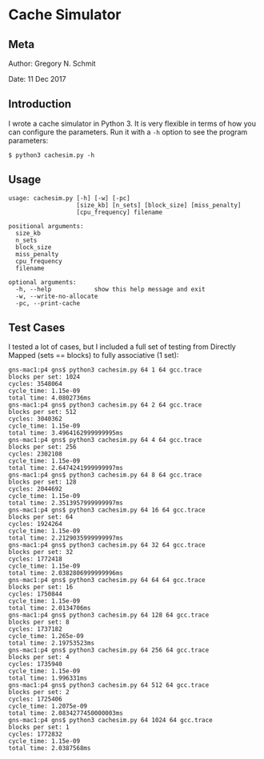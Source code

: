 # Cache Simulator

## Meta

Author: Gregory N. Schmit

Date: 11 Dec 2017

## Introduction

I wrote a cache simulator in Python 3. It is very flexible in terms of how you can configure the parameters. Run it with a `-h` option to see the program parameters:

    $ python3 cachesim.py -h

## Usage

```
usage: cachesim.py [-h] [-w] [-pc]
                   [size_kb] [n_sets] [block_size] [miss_penalty]
                   [cpu_frequency] filename

positional arguments:
  size_kb
  n_sets
  block_size
  miss_penalty
  cpu_frequency
  filename

optional arguments:
  -h, --help            show this help message and exit
  -w, --write-no-allocate
  -pc, --print-cache

```

## Test Cases

I tested a lot of cases, but I included a full set of testing from Directly Mapped (sets == blocks) to fully associative (1 set):

```
gns-mac1:p4 gns$ python3 cachesim.py 64 1 64 gcc.trace
blocks per set: 1024
cycles: 3548064
cycle_time: 1.15e-09
total time: 4.0802736ms
gns-mac1:p4 gns$ python3 cachesim.py 64 2 64 gcc.trace
blocks per set: 512
cycles: 3040362
cycle_time: 1.15e-09
total time: 3.4964162999999995ms
gns-mac1:p4 gns$ python3 cachesim.py 64 4 64 gcc.trace
blocks per set: 256
cycles: 2302108
cycle_time: 1.15e-09
total time: 2.6474241999999997ms
gns-mac1:p4 gns$ python3 cachesim.py 64 8 64 gcc.trace
blocks per set: 128
cycles: 2044692
cycle_time: 1.15e-09
total time: 2.3513957999999997ms
gns-mac1:p4 gns$ python3 cachesim.py 64 16 64 gcc.trace
blocks per set: 64
cycles: 1924264
cycle_time: 1.15e-09
total time: 2.2129035999999997ms
gns-mac1:p4 gns$ python3 cachesim.py 64 32 64 gcc.trace
blocks per set: 32
cycles: 1772418
cycle_time: 1.15e-09
total time: 2.0382806999999996ms
gns-mac1:p4 gns$ python3 cachesim.py 64 64 64 gcc.trace
blocks per set: 16
cycles: 1750844
cycle_time: 1.15e-09
total time: 2.0134706ms
gns-mac1:p4 gns$ python3 cachesim.py 64 128 64 gcc.trace
blocks per set: 8
cycles: 1737182
cycle_time: 1.265e-09
total time: 2.19753523ms
gns-mac1:p4 gns$ python3 cachesim.py 64 256 64 gcc.trace
blocks per set: 4
cycles: 1735940
cycle_time: 1.15e-09
total time: 1.996331ms
gns-mac1:p4 gns$ python3 cachesim.py 64 512 64 gcc.trace
blocks per set: 2
cycles: 1725406
cycle_time: 1.2075e-09
total time: 2.0834277450000003ms
gns-mac1:p4 gns$ python3 cachesim.py 64 1024 64 gcc.trace
blocks per set: 1
cycles: 1772832
cycle_time: 1.15e-09
total time: 2.0387568ms
```
